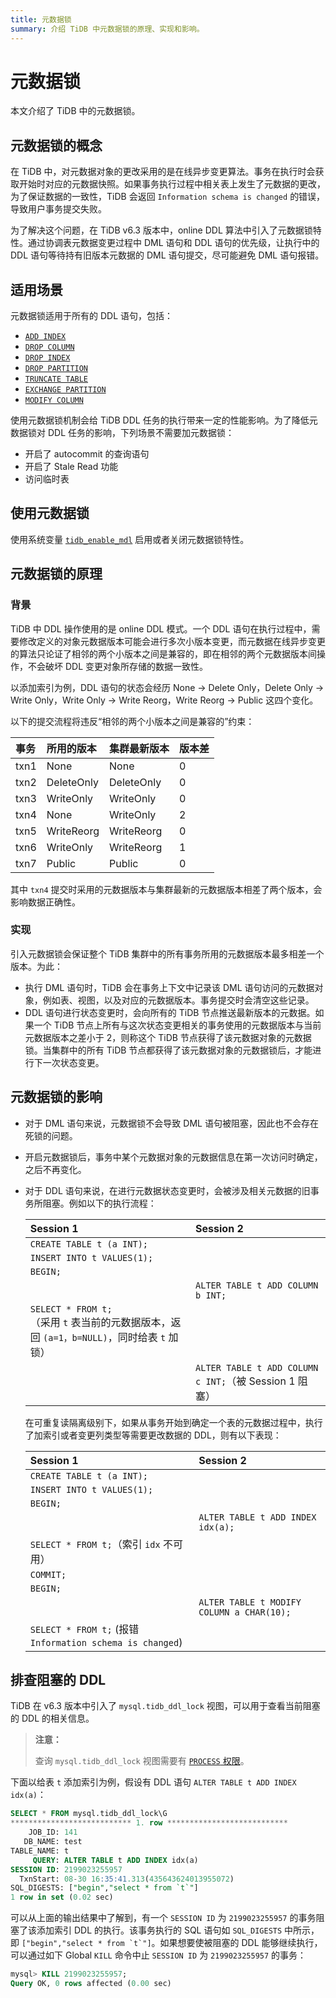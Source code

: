 ```yaml
---
title: 元数据锁
summary: 介绍 TiDB 中元数据锁的原理、实现和影响。
---
```


# 元数据锁

本文介绍了 TiDB 中的元数据锁。

## 元数据锁的概念

在 TiDB 中，对元数据对象的更改采用的是在线异步变更算法。事务在执行时会获取开始时对应的元数据快照。如果事务执行过程中相关表上发生了元数据的更改，为了保证数据的一致性，TiDB 会返回 `Information schema is changed` 的错误，导致用户事务提交失败。

为了解决这个问题，在 TiDB v6.3 版本中，online DDL 算法中引入了元数据锁特性。通过协调表元数据变更过程中 DML 语句和 DDL 语句的优先级，让执行中的 DDL 语句等待持有旧版本元数据的 DML 语句提交，尽可能避免 DML 语句报错。

## 适用场景

元数据锁适用于所有的 DDL 语句，包括：

- [`ADD INDEX`](/sql-statements/sql-statement-add-index.md)
- [`DROP COLUMN`](/sql-statements/sql-statement-drop-column.md)
- [`DROP INDEX`](/sql-statements/sql-statement-drop-index.md)
- [`DROP PARTITION`](/partitioned-table.md#分区管理)
- [`TRUNCATE TABLE`](/sql-statements/sql-statement-truncate.md)
- [`EXCHANGE PARTITION`](/partitioned-table.md#分区管理)
- [`MODIFY COLUMN`](/sql-statements/sql-statement-modify-column.md)

使用元数据锁机制会给 TiDB DDL 任务的执行带来一定的性能影响。为了降低元数据锁对 DDL 任务的影响，下列场景不需要加元数据锁：

- 开启了 autocommit 的查询语句
- 开启了 Stale Read 功能
- 访问临时表

## 使用元数据锁

使用系统变量 [`tidb_enable_mdl`](/system-variables.md#tidb_enable_mdl-从-v630-版本开始引入) 启用或者关闭元数据锁特性。

## 元数据锁的原理

### 背景

TiDB 中 DDL 操作使用的是 online DDL 模式。一个 DDL 语句在执行过程中，需要修改定义的对象元数据版本可能会进行多次小版本变更，而元数据在线异步变更的算法只论证了相邻的两个小版本之间是兼容的，即在相邻的两个元数据版本间操作，不会破坏 DDL 变更对象所存储的数据一致性。

以添加索引为例，DDL 语句的状态会经历 None -> Delete Only，Delete Only -> Write Only，Write Only -> Write Reorg，Write Reorg -> Public 这四个变化。

以下的提交流程将违反“相邻的两个小版本之间是兼容的”约束：

| 事务  | 所用的版本  | 集群最新版本 | 版本差 |
|:-----|:-----------|:-----------|:----|
| txn1 | None       | None       | 0   |
| txn2 | DeleteOnly | DeleteOnly | 0   |
| txn3 | WriteOnly  | WriteOnly  | 0   |
| txn4 | None       | WriteOnly  | 2   |
| txn5 | WriteReorg | WriteReorg | 0   |
| txn6 | WriteOnly  | WriteReorg | 1   |
| txn7 | Public     | Public     | 0   |

其中 `txn4` 提交时采用的元数据版本与集群最新的元数据版本相差了两个版本，会影响数据正确性。

### 实现

引入元数据锁会保证整个 TiDB 集群中的所有事务所用的元数据版本最多相差一个版本。为此：

- 执行 DML 语句时，TiDB 会在事务上下文中记录该 DML 语句访问的元数据对象，例如表、视图，以及对应的元数据版本。事务提交时会清空这些记录。
- DDL 语句进行状态变更时，会向所有的 TiDB 节点推送最新版本的元数据。如果一个 TiDB 节点上所有与这次状态变更相关的事务使用的元数据版本与当前元数据版本之差小于 2，则称这个 TiDB 节点获得了该元数据对象的元数据锁。当集群中的所有 TiDB 节点都获得了该元数据对象的元数据锁后，才能进行下一次状态变更。

## 元数据锁的影响

- 对于 DML 语句来说，元数据锁不会导致 DML 语句被阻塞，因此也不会存在死锁的问题。
- 开启元数据锁后，事务中某个元数据对象的元数据信息在第一次访问时确定，之后不再变化。
- 对于 DDL 语句来说，在进行元数据状态变更时，会被涉及相关元数据的旧事务所阻塞。例如以下的执行流程：

    | Session 1 | Session 2 |
    |:---------------------------|:----------|
    | `CREATE TABLE t (a INT);`  |           |
    | `INSERT INTO t VALUES(1);` |           |
    | `BEGIN;`                   |           |
    |                            | `ALTER TABLE t ADD COLUMN b INT;` |
    | `SELECT * FROM t;`<br/>（采用 `t` 表当前的元数据版本，返回 `(a=1，b=NULL)`，同时给表 `t` 加锁）|           |
    |                            | `ALTER TABLE t ADD COLUMN c INT;`（被 Session 1 阻塞）|

    在可重复读隔离级别下，如果从事务开始到确定一个表的元数据过程中，执行了加索引或者变更列类型等需要更改数据的 DDL，则有以下表现：

    | Session 1                  | Session 2                                 |
    |:---------------------------|:------------------------------------------|
    | `CREATE TABLE t (a INT);`  |                                           |
    | `INSERT INTO t VALUES(1);` |                                           |
    | `BEGIN;`                   |                                           |
    |                            | `ALTER TABLE t ADD INDEX idx(a);`         |
    | `SELECT * FROM t;`（索引 `idx` 不可用）|                                 |
    | `COMMIT;`                  |                                           |
    | `BEGIN;`                   |                                           |
    |                            | `ALTER TABLE t MODIFY COLUMN a CHAR(10);` |
    | `SELECT * FROM t;` (报错 `Information schema is changed`) |             |

## 排查阻塞的 DDL

TiDB 在 v6.3 版本中引入了 `mysql.tidb_ddl_lock` 视图，可以用于查看当前阻塞的 DDL 的相关信息。

> **注意：**
>
> 查询 `mysql.tidb_ddl_lock` 视图需要有 [`PROCESS` 权限](https://dev.mysql.com/doc/refman/8.0/en/privileges-provided.html#priv_process)。

下面以给表 `t` 添加索引为例，假设有 DDL 语句 `ALTER TABLE t ADD INDEX idx(a)`：

```sql
SELECT * FROM mysql.tidb_ddl_lock\G
*************************** 1. row ***************************
    JOB_ID: 141
   DB_NAME: test
TABLE_NAME: t
     QUERY: ALTER TABLE t ADD INDEX idx(a)
SESSION ID: 2199023255957
  TxnStart: 08-30 16:35:41.313(435643624013955072)
SQL_DIGESTS: ["begin","select * from `t`"]
1 row in set (0.02 sec)
```

可以从上面的输出结果中了解到，有一个 `SESSION ID` 为 `2199023255957` 的事务阻塞了该添加索引 DDL 的执行。该事务执行的 SQL 语句如 `SQL_DIGESTS` 中所示，即 ``["begin","select * from `t`"]``。如果想要使被阻塞的 DDL 能够继续执行，可以通过如下 Global `KILL` 命令中止 `SESSION ID` 为 `2199023255957` 的事务：

```sql
mysql> KILL 2199023255957;
Query OK, 0 rows affected (0.00 sec)
```
